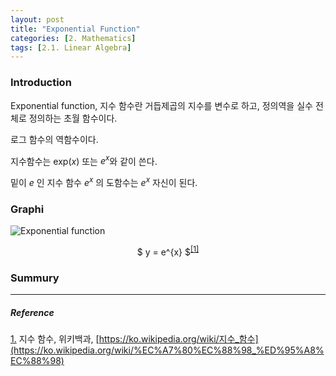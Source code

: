 ```yaml
---
layout: post
title: "Exponential Function"
categories: [2. Mathematics]
tags: [2.1. Linear Algebra]
---
```


### Introduction

Exponential function, 지수 함수란 거듭제곱의 지수를 변수로 하고, 정의역을 실수 전체로 정의하는 초월 함수이다.

로그 함수의 역함수이다.

지수함수는 ${\text{exp}}(x)$ 또는 $e^{x}$와 같이 쓴다.

밑이 $e$ 인 지수 함수 $e^{x}$ 의 도함수는 $e^{x}$ 자신이 된다.

### Graphi

![Exponential function](https://upload.wikimedia.org/wikipedia/commons/thumb/c/c6/Exp.svg/2560px-Exp.svg.png)

<center>$ y = e^{x} $<sup><a href="#footnote_1_1" name="footnote_1_2">[1]</a></sup></center>

### Summury


---

##### Reference

<a href="#footnote_1_2" name="footnote_1_1">1.</a> 지수 함수, 위키백과, [https://ko.wikipedia.org/wiki/지수_함수](https://ko.wikipedia.org/wiki/%EC%A7%80%EC%88%98_%ED%95%A8%EC%88%98)